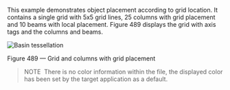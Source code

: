 ﻿This example demonstrates object placement according to grid location. It contains a single grid with 5x5 grid lines, 25 columns with grid placement and 10 beams with local placement. Figure 489 displays the grid with axis tags and the columns and beams.


![Basin tessellation](../../figures/examples/grid_placement_1.png)

Figure 489 — Grid and columns with grid placement



> 
> NOTE  There is no color information within the file, the displayed color has been set by the target application as a default.
> 


